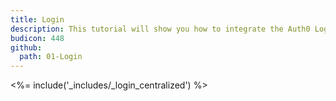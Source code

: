 ```yaml
---
title: Login
description: This tutorial will show you how to integrate the Auth0 Login in your iOS ObjectiveC project in order to present a login screen.
budicon: 448
github:
  path: 01-Login
---
```


<%= include('_includes/_login_centralized') %>
